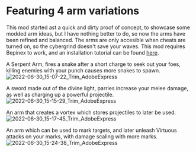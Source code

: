 # Featuring 4 arm variations
This mod started ast a quick and dirty proof of concept, to showcase some modded arm ideas, but I have nothing better to do, so now the arms have been refined and balanced. The arms are only accesible when cheats are turned on, so the cybergrind doesn't save your waves. This mod requires Bepinex to work, and an installation tutorial can be found [here](https://youtu.be/meNiXcbPh_s).

A Serpent Arm, fires a snake after a short charge to seek out your foes, killing enemies with your punch causes more snakes to spawn.<br>
![2022-06-30_15-07-22_Trim_AdobeExpress](https://user-images.githubusercontent.com/58375877/176763068-aefc3f41-a183-4ef9-a571-e014bb986b89.gif)

A sword made out of the divine light, parries increase your melee damage, as well as charging up a powerful projectile. <br>
![2022-06-30_15-15-29_Trim_AdobeExpress](https://user-images.githubusercontent.com/58375877/176762684-821c686c-42c3-4c78-a5d0-f3a03525baad.gif)

An arm that creates a vortex which stores projectiles to later be used. <br>
![2022-06-30_15-17-45_Trim_AdobeExpress](https://user-images.githubusercontent.com/58375877/176763089-f4a35a52-0c32-499c-a61d-3eeee77942da.gif)

An arm which can be used to mark targets, and later unleash Virtuous attacks on your marks, with damage scaling with more marks. <br>
![2022-06-30_15-24-38_Trim_AdobeExpress](https://user-images.githubusercontent.com/58375877/176762535-67f9e318-bed3-4ae5-9882-f902fcb68c00.gif)
